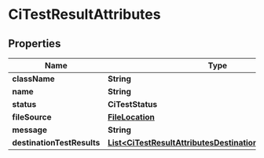 

# CiTestResultAttributes


## Properties

| Name | Type | Description | Notes |
|------------ | ------------- | ------------- | -------------|
|**className** | **String** |  |  [optional] |
|**name** | **String** |  |  [optional] |
|**status** | **CiTestStatus** |  |  [optional] |
|**fileSource** | [**FileLocation**](FileLocation.md) |  |  [optional] |
|**message** | **String** |  |  [optional] |
|**destinationTestResults** | [**List&lt;CiTestResultAttributesDestinationTestResultsInner&gt;**](CiTestResultAttributesDestinationTestResultsInner.md) |  |  [optional] |



